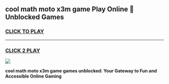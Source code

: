
## cool math moto x3m game Play Online 👋 Unblocked Games
<h3>
<a href="https://news.freeplayer.one?title=cool_math_moto_x3m_game&ref=17CMG">CLICK TO PLAY</a></h3>
<hr>

<h3>
<a href="https://news.freeplayer.one?title=cool_math_moto_x3m_game&ref=17CMG">CLICK 2 PLAY</a>
  
</h3>

<a href="https://news.freeplayer.one?title=cool_math_moto_x3m_game&ref=17CMG/"><img src="https://clearcache.store/games.png"></a>


**cool math moto x3m game games unblocked: Your Gateway to Fun and Accessible Online Gaming**
